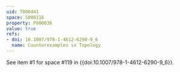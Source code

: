 ```yaml
---
uid: T000441
space: S000116
property: P000036
value: true
refs:
- doi: 10.1007/978-1-4612-6290-9_6
  name: Counterexamples in Topology
---
```


See item #1 for space #119 in {{doi:10.1007/978-1-4612-6290-9_6}}.
